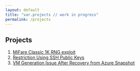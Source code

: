 ```yaml
---
layout: default
title: "var.projects // work in progress"
permalink: /projects
---
```


## Projects

1. [MiFare Classic 1K RNG exploit](/projects/mifare-classic-exploit)
2. [Restriction Using SSH Public Keys](/projects/ssh-key-command-restriction)
3. [VM Generation Issue After Recovery from Azure Snapshot](/projects/azure-snapshot-recovery-issue)
